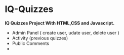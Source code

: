 # IQ-Quizzes

<b>IQ Quizzes Project With HTML,CSS and Javascript.</b>
- Admin Panel ( create user, udate user, delete user )
- Activity (previous quizzes)
- Public Comments
- 

